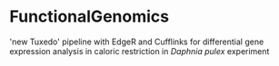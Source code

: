 # FunctionalGenomics
'new Tuxedo' pipeline with EdgeR and Cufflinks for differential gene expression analysis in caloric restriction in _Daphnia pulex_ experiment
